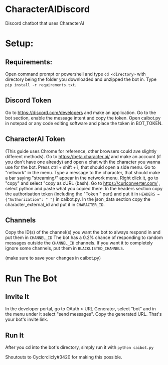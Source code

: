 # CharacterAIDiscord
Discord chatbot that uses CharacterAI

# Setup:

## Requirements:
Open command prompt or powershell and type `cd <directory>` with directory being the folder you downloaded and unzipped the bot in.
Type `pip install -r requirements.txt`.

## Discord Token
Go to https://discord.com/developers and make an application. Go to the bot section, enable the message intent and copy the token. Open caibot.py in notepad or any code editing software and place the token in BOT_TOKEN.

## CharacterAI Token
(This guide uses Chrome for reference, other browsers could ave slightly different methods).
Go to https://beta.character.ai/ and make an account (if you don't have one already) and open a chat with the character you wanna use for the bot.
Press ctrl + shift + i, that should open a side menu.
Go to "network" in the menu.
Type a message to the character, that should make a bar saying "streaming/" appear in the network menu.
Right click it, go to "copy" and select "copy as cURL (bash).
Go to https://curlconverter.com/ , select python and paste what you copied there.
In the headers section copy the authorisation token (including the "Token " part) and put it in `HEADERS = {"Authorization": " "}` in caibot.py.
In the json_data section copy the character_external_id and put it in `CHARACTER_ID`.

## Channels
Copy the ID(s) of the channel(s) you want the bot to always respond in and put them in `CHANNEL_ID`
The bot has a 0.2% chance of responding to random messages outside the `CHANNEL_ID` channels. If you want it to completely ignore some channels, put them in `BLACKLISTED_CHANNELS`.

(make sure to save your changes in caibot.py)

# Run The Bot
## Invite It
In the developer portal, go to OAuth > URL Generator, select "bot" and in the menu under it select "send messages".
Copy the generated URL. That's your bot's invite link.

## Run It
After you cd into the bot's directory, simply run it with `python caibot.py`

Shoutouts to Cyclcrclicly#3420 for making this possible.
